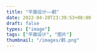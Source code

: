 ```yaml
---
title: "平面设计——鹤"
date: 2022-04-20T23:39:53+08:00
draft: false
types: ["image"]
tags: ["平面设计", "图片"]
thumbnail: "/images/鹤.png"
---
```


